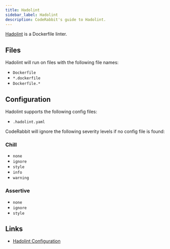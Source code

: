 ```yaml
---
title: Hadolint
sidebar_label: Hadolint
description: CodeRabbit's guide to Hadolint.
---
```


[Hadolint](https://github.com/hadolint/hadolint) is a Dockerfile linter.

## Files

Hadolint will run on files with the following file names:

- `Dockerfile`
- `*.dockerfile`
- `Dockerfile.*`

## Configuration

Hadolint supports the following config files:

- `.hadolint.yaml`

CodeRabbit will ignore the following severity levels if no config file is found:

### Chill

- `none`
- `ignore`
- `style`
- `info`
- `warning`

### Assertive

- `none`
- `ignore`
- `style`

## Links

- [Hadolint Configuration](https://github.com/hadolint/hadolint?tab=readme-ov-file#configure)
